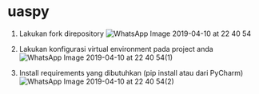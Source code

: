 # uaspy
1. Lakukan fork direpository
![WhatsApp Image 2019-04-10 at 22 40 54](https://user-images.githubusercontent.com/46746119/55893125-dfadf680-5be1-11e9-9f01-74d76f2cf786.jpeg)

2. Lakukan konfigurasi virtual environment pada project anda
![WhatsApp Image 2019-04-10 at 22 40 54(1)](https://user-images.githubusercontent.com/46746119/55893121-de7cc980-5be1-11e9-974e-2da27d1f39f9.jpeg)

3. Install requirements yang dibutuhkan (pip install atau dari PyCharm)
![WhatsApp Image 2019-04-10 at 22 40 54(2)](https://user-images.githubusercontent.com/46746119/55893123-df156000-5be1-11e9-8c05-36315ee137da.jpeg)

